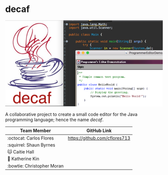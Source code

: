 # decaf
![Image of SS](https://github.com/cflores713/decaf/blob/master/newSS.png)

A collaborative project to create a small code editor for the Java programming language; hence the name *decaf*.

Team Member | GitHub Link
------------ | -------------
:octocat: Carlos Flores | https://github.com/cflores713
:squirrel: Shaun Byrnes |
:cat: Caitie Hall | 
:wolf: Katherine Kin | 
:bowtie: Christopher Moran | 
